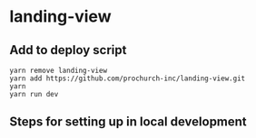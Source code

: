 # landing-view

## Add to deploy script

```
yarn remove landing-view
yarn add https://github.com/prochurch-inc/landing-view.git
yarn
yarn run dev
```

## Steps for setting up in local development

